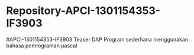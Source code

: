 # Repository-APCI-1301154353-IF3903
#APCI-1301154353-IF3903
            Teaser DAP 
            Program sederhana menggunakan bahasa pemrograman pascal
